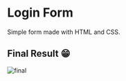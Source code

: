 # Login Form

Simple form made with HTML and CSS.

## Final Result 😁

![final](https://user-images.githubusercontent.com/57206072/145940174-db735b73-fc9f-4e5f-ae7f-93c7c945284e.jpg)

